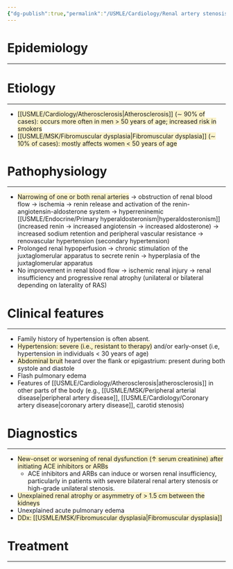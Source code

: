 ```yaml
---
{"dg-publish":true,"permalink":"/USMLE/Cardiology/Renal artery stenosis/"}
---
```


# Epidemiology
---


# Etiology
---
- <span style="background:rgba(240, 200, 0, 0.2)">[[USMLE/Cardiology/Atherosclerosis\|Atherosclerosis]] (∼ 90% of cases): occurs more often in men > 50 years of age; increased risk in smokers </span>
- <span style="background:rgba(240, 200, 0, 0.2)">[[USMLE/MSK/Fibromuscular dysplasia\|Fibromuscular dysplasia]] (∼ 10% of cases): mostly affects women < 50 years of age</span>

# Pathophysiology
---
- <span style="background:rgba(240, 200, 0, 0.2)">Narrowing of one or both renal arteries</span> → obstruction of renal blood flow → ischemia → renin release and activation of the renin-angiotensin-aldosterone system → hyperreninemic [[USMLE/Endocrine/Primary hyperaldosteronism\|hyperaldosteronism]] (increased renin → increased angiotensin → increased aldosterone) → increased sodium retention and peripheral vascular resistance → renovascular hypertension (secondary hypertension) 
- Prolonged renal hypoperfusion → chronic stimulation of the juxtaglomerular apparatus to secrete renin → hyperplasia of the juxtaglomerular apparatus 
- No improvement in renal blood flow → ischemic renal injury → renal insufficiency and progressive renal atrophy (unilateral or bilateral depending on laterality of RAS) 

# Clinical features
---
- Family history of hypertension is often absent.
- <span style="background:rgba(240, 200, 0, 0.2)">Hypertension: severe (i.e., resistant to therapy)</span> and/or early-onset (i.e, hypertension in individuals < 30 years of age) 
- <span style="background:rgba(240, 200, 0, 0.2)">Abdominal bruit</span> heard over the flank or epigastrium: present during both systole and diastole 
- Flash pulmonary edema
- Features of [[USMLE/Cardiology/Atherosclerosis\|atherosclerosis]] in other parts of the body (e.g., [[USMLE/MSK/Peripheral arterial disease\|peripheral artery disease]], [[USMLE/Cardiology/Coronary artery disease\|coronary artery disease]], carotid stenosis)

# Diagnostics
---
- <span style="background:rgba(240, 200, 0, 0.2)">New-onset or worsening of renal dysfunction (↑ serum creatinine) after initiating ACE inhibitors or ARBs</span>
	- ACE inhibitors and ARBs can induce or worsen renal insufficiency, particularly in patients with severe bilateral renal artery stenosis or high-grade unilateral stenosis.
- <span style="background:rgba(240, 200, 0, 0.2)">Unexplained renal atrophy or asymmetry of > 1.5 cm between the kidneys</span>
- Unexplained acute pulmonary edema
- <span style="background:rgba(240, 200, 0, 0.2)">DDx: [[USMLE/MSK/Fibromuscular dysplasia\|Fibromuscular dysplasia]]</span>

# Treatment
---

